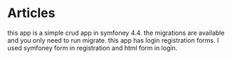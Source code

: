 # Articles
this app is a simple crud app in symfoney 4.4.
the migrations are available and you only need to run migrate.
this app has login registration forms.
I used symfoney form in registration and html form in login. 
